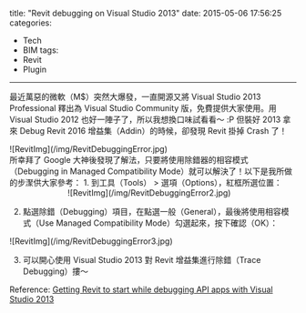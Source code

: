 title: "Revit debugging on Visual Studio 2013"
date: 2015-05-06 17:56:25
categories:
- Tech
- BIM
tags:
- Revit
- Plugin
---

最近萬惡的微軟（M$）突然大爆發，一直開源又將 Visual Studio 2013 Professional 釋出為 Visual Studio Community 版，免費提供大家使用。用 Visual Studio 2012 也好一陣子了，所以我想換口味試看看～ :P 但裝好 2013 拿來 Debug Revit 2016 增益集（Addin）的時候，卻發現 Revit 掛掉 Crash 了！
<div style="width:600px;margin:0 auto;display:block;">
![RevitImg](/img/RevitDebuggingError.jpg)
</div>
所幸拜了 Google 大神後發現了解法，只要將使用除錯器的相容模式（Debugging in  Managed Compatibility Mode）就可以解決了！以下是我所做的步㵵供大家參考：
1. 到工具（Tools） > 選項（Options），紅框所選位置：
<div style="width:300px;margin:0 auto;display:block;">
![RevitImg](/img/RevitDebuggingError2.jpg)
</div>

2. 點選除錯（Debugging）項目，在點選一般（General），最後將使用相容模式（Use Managed Compatibility Mode）勾選起來，按下確認（OK）：
<div style="width:600px;margin:0 auto;display:block;">
![RevitImg](/img/RevitDebuggingError3.jpg)
</div>

3. 可以開心使用 Visual Studio 2013 對 Revit 增益集進行除錯（Trace Debugging）摟～

Reference: [Getting Revit to start while debugging API apps with Visual Studio 2013](http://revitlearningclub.blogspot.tw/2015/01/getting-revit-to-start-while-debugging.html)
